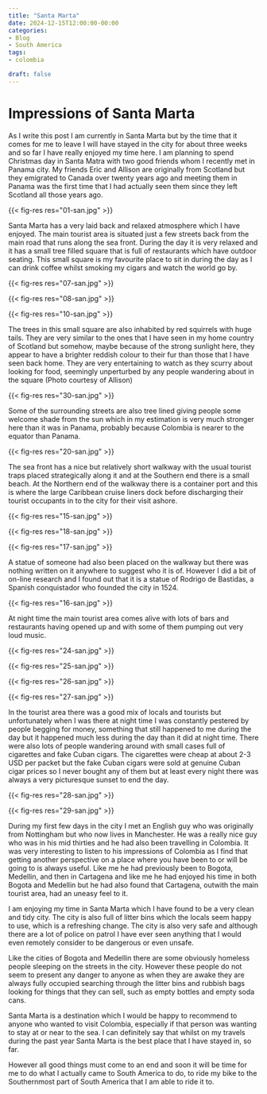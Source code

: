 ```yaml
---
title: "Santa Marta"
date: 2024-12-15T12:00:00-00:00
categories:
- Blog
- South America
tags:
- colombia

draft: false
---
```


# Impressions of Santa Marta

As I write this post I am currently in Santa Marta but by the time that it comes for me to leave I will have stayed in the city for about three weeks and so far I have really enjoyed my time here. I am planning to spend Christmas day in Santa Matra with two good friends whom I recently met in Panama city. My friends Eric and Allison are originally from Scotland but they emigrated to Canada over twenty years ago and meeting them in Panama was the first time that I had actually seen them since they left Scotland all those years ago.

{{< fig-res res="01-san.jpg" >}}

Santa Marta has a very laid back and relaxed atmosphere which I have enjoyed. The main tourist area is situated just a few streets back from the main road that runs along the sea front. During the day it is very relaxed and it has a small tree filled square that is full of restaurants which have outdoor seating. This small square is my favourite place to sit in during the day as I can drink coffee whilst smoking my cigars and watch the world go by.

{{< fig-res res="07-san.jpg" >}}

{{< fig-res res="08-san.jpg" >}}

{{< fig-res res="10-san.jpg" >}}

The trees in this small square are also inhabited by red squirrels with huge tails. They are very similar to the ones that I have seen in my home country of Scotland but somehow, maybe because of the strong sunlight here, they appear to have a brighter reddish colour to their fur than those that I have seen back home. They are very entertaining to watch as they scurry about looking for food, seemingly unperturbed by any people wandering about in the square (Photo courtesy of Allison)

{{< fig-res res="30-san.jpg" >}}

Some of the surrounding streets are also tree lined giving people some welcome shade from the sun which in my estimation is very much stronger here than it was in Panama, probably because Colombia is nearer to the equator than Panama.

{{< fig-res res="20-san.jpg" >}}

The sea front has a nice but relatively short walkway with the usual tourist traps placed strategically along it and at the Southern end there is a small beach. At the Northern end of the walkway there is a container port and this is where the large Caribbean cruise liners dock before discharging their tourist occupants in to the city for their visit ashore.

{{< fig-res res="15-san.jpg" >}}

{{< fig-res res="18-san.jpg" >}}

{{< fig-res res="17-san.jpg" >}}

A statue of someone had also been placed on the walkway but there was nothing written on it anywhere to suggest who it is of. However I did a bit of on-line research and I found out that it is a statue of Rodrigo de Bastidas, a Spanish conquistador who founded the city in 1524.

{{< fig-res res="16-san.jpg" >}}

At night time the main tourist area comes alive with lots of bars and restaurants having opened up and with some of them pumping out very loud music. 

{{< fig-res res="24-san.jpg" >}}

{{< fig-res res="25-san.jpg" >}}

{{< fig-res res="26-san.jpg" >}}

{{< fig-res res="27-san.jpg" >}}

In the tourist area there was a good mix of locals and tourists but unfortunately when I was there at night time I was constantly pestered by people begging for money, something that still happened to me during the day but it happened much less during the day than it did at night time. There were also lots of people wandering around with small cases full of cigarettes and fake Cuban cigars. The cigarettes were cheap at about 2-3 USD per packet but the fake Cuban cigars were sold at genuine Cuban cigar prices so I never bought any of them but at least every night there was always a very picturesque sunset to end the day.

{{< fig-res res="28-san.jpg" >}}

{{< fig-res res="29-san.jpg" >}}

During my first few days in the city I met an English guy who was originally from Nottingham but who now lives in Manchester. He was a really nice guy who was in his mid thirties and he had also been travelling in Colombia. It was very interesting to listen to his impressions of Colombia as I find that getting another perspective on a place where you have been to or will be going to is always useful. Like me he had previously been to Bogota, Medellin, and then in Cartagena and like me he had enjoyed his time in both Bogota and Medellin but he had also found that Cartagena, outwith the main tourist area, had an uneasy feel to it.

I am enjoying my time in Santa Marta which I have found to be a very clean and tidy city. The city is also full of litter bins which the locals seem happy to use, which is a refreshing change. The city is also very safe and although there are a lot of police on patrol I have ever seen anything that I would even remotely consider to be dangerous or even unsafe.

Like the cities of Bogota and Medellin there are some obviously homeless people sleeping on the streets in the city. However these people do not seem to present any danger to anyone as when they are awake they are always fully occupied searching through the litter bins and rubbish bags looking for things that they can sell, such as empty bottles and empty soda cans. 

Santa Marta is a destination which I would be happy to recommend to anyone who wanted to visit Colombia, especially if that person was wanting to stay at or near to the sea. I can definitely say that whilst on my travels during the past year Santa Marta is the best place that I have stayed in, so far.

However all good things must come to an end and soon it will be time for me to do what I actually came to South America to do, to ride my bike to the Southernmost part of South America that I am able to ride it to.